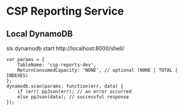 # CSP Reporting Service

## Local DynamoDB
sls dynamodb start
http://localhost:8000/shell/
```
var params = {
    TableName: 'csp-reports-dev',
    ReturnConsumedCapacity: 'NONE', // optional (NONE | TOTAL | INDEXES)
};
dynamodb.scan(params, function(err, data) {
    if (err) ppJson(err); // an error occurred
    else ppJson(data); // successful response
});
```